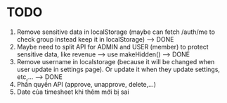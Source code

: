 # TODO

1. Remove sensitive data in localStorage (maybe can fetch /auth/me to check group instead keep it in localStorage) --> DONE
2. Maybe need to split API for ADMIN and USER (member) to protect sensitive data, like revenue --> use makeHidden() --> DONE
3. Remove username in localstorage (because it will be changed when user update in settings page). Or update it when they update settings, etc,... --> DONE
4. Phần quyền API (approve, unapprove, delete,...)
5. Date của timesheet khi thêm mới bị sai